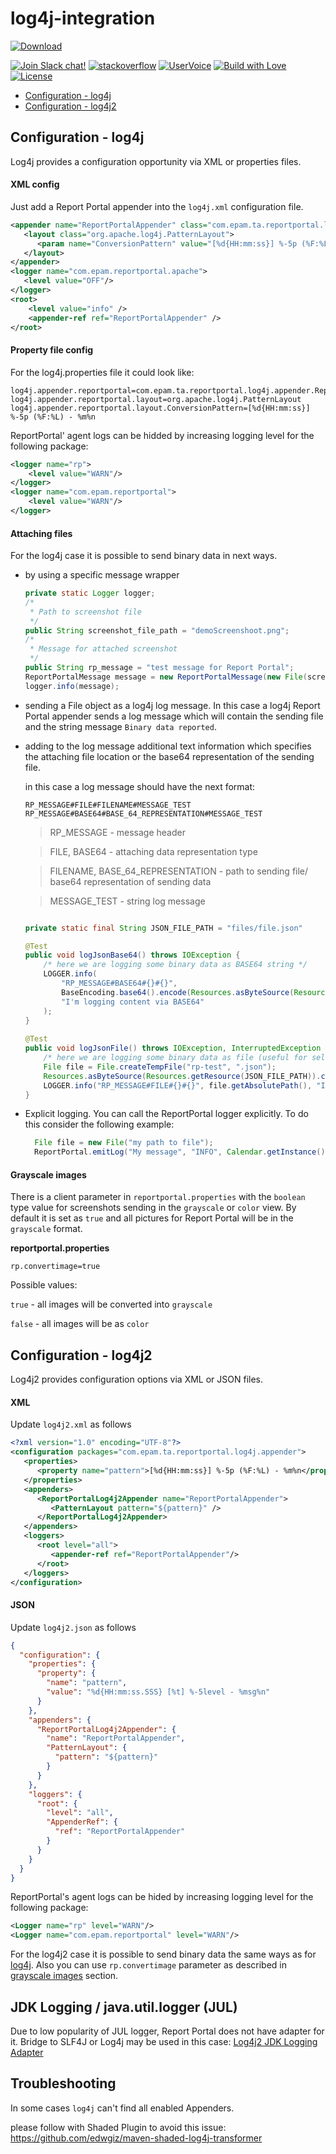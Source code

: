 # log4j-integration

[![Download](https://api.bintray.com/packages/epam/reportportal/logger-java-log4j/images/download.svg) ](https://bintray.com/epam/reportportal/logger-java-log4j/_latestVersion)
 
[![Join Slack chat!](https://reportportal-slack-auto.herokuapp.com/badge.svg)](https://reportportal-slack-auto.herokuapp.com)
[![stackoverflow](https://img.shields.io/badge/reportportal-stackoverflow-orange.svg?style=flat)](http://stackoverflow.com/questions/tagged/reportportal)
[![UserVoice](https://img.shields.io/badge/uservoice-vote%20ideas-orange.svg?style=flat)](https://rpp.uservoice.com/forums/247117-report-portal)
[![Build with Love](https://img.shields.io/badge/build%20with-❤%EF%B8%8F%E2%80%8D-lightgrey.svg)](http://reportportal.io?style=flat)
[![License](https://img.shields.io/badge/License-Apache%202.0-blue.svg)](https://opensource.org/licenses/Apache-2.0)

* [Configuration - log4j](https://github.com/reportportal/logger-java-log4j#configuration---log4j)
* [Configuration - log4j2](https://github.com/reportportal/logger-java-log4j#configuration---log4j2)


## Configuration - log4j

Log4j provides a configuration opportunity via XML or properties files.

#### XML config 
Just add a Report Portal appender into the `log4j.xml` configuration file.
```xml
<appender name="ReportPortalAppender" class="com.epam.ta.reportportal.log4j.appender.ReportPortalAppender">
   <layout class="org.apache.log4j.PatternLayout">
      <param name="ConversionPattern" value="[%d{HH:mm:ss}] %-5p (%F:%L) - %m%n"/>
   </layout>
</appender>
<logger name="com.epam.reportportal.apache">
   <level value="OFF"/>
</logger>
<root>
    <level value="info" />
    <appender-ref ref="ReportPortalAppender" />
</root>
```

#### Property file config 

For the log4j.properties file it could look like:
```properties
log4j.appender.reportportal=com.epam.ta.reportportal.log4j.appender.ReportPortalAppender
log4j.appender.reportportal.layout=org.apache.log4j.PatternLayout
log4j.appender.reportportal.layout.ConversionPattern=[%d{HH:mm:ss}] %-5p (%F:%L) - %m%n
```

ReportPortal' agent logs can be hidded by increasing logging level for the following package:
```xml
<logger name="rp">
    <level value="WARN"/>
</logger>
<logger name="com.epam.reportportal">
    <level value="WARN"/>
</logger>
```

#### Attaching files
For the log4j case it is possible to send binary data in next ways.

* by using a specific message wrapper

  ```java
  private static Logger logger;
  /*
   * Path to screenshot file
   */
  public String screenshot_file_path = "demoScreenshoot.png";
  /*
   * Message for attached screenshot
   */
  public String rp_message = "test message for Report Portal";
  ReportPortalMessage message = new ReportPortalMessage(new File(screenshot_file_path), rp_message);
  logger.info(message);
  ```
* sending a File object as a log4j log message. In this case a log4j Report Portal appender sends a log message which will contain the sending file and the string message `Binary data reported`.

* adding to the log message additional text information which specifies the attaching file location or the base64 representation of the sending file.
  
  in this case a log message should have the next format:

  ```
  RP_MESSAGE#FILE#FILENAME#MESSAGE_TEST
  RP_MESSAGE#BASE64#BASE_64_REPRESENTATION#MESSAGE_TEST
  ```
  > RP_MESSAGE - message header  
  
  > FILE, BASE64 - attaching data representation type  
                                                                                                                                                                                                                                                                                                                                                                       
  > FILENAME, BASE_64_REPRESENTATION - path to sending file/ base64 representation of sending data  
                                                                                                                                                                                                                                                                                                                                                                                                                                                                                                                                                                                                                                                                                                                                                                                                                                                                                                                                                                                                                                                                                                                                                                                                                                                                                                                                                                                                                                                                                                                                                                                                       
  > MESSAGE_TEST - string log message

  ```java
  
  private static final String JSON_FILE_PATH = "files/file.json"
  
  @Test
  public void logJsonBase64() throws IOException {
      /* here we are logging some binary data as BASE64 string */
      LOGGER.info(
          "RP_MESSAGE#BASE64#{}#{}",
          BaseEncoding.base64().encode(Resources.asByteSource(Resources.getResource(JSON_FILE_PATH)).read()),
          "I'm logging content via BASE64"
      );
  }
      
  @Test
  public void logJsonFile() throws IOException, InterruptedException {
      /* here we are logging some binary data as file (useful for selenium) */
      File file = File.createTempFile("rp-test", ".json");
      Resources.asByteSource(Resources.getResource(JSON_FILE_PATH)).copyTo(Files.asByteSink(file));
      LOGGER.info("RP_MESSAGE#FILE#{}#{}", file.getAbsolutePath(), "I'm logging content via temp file");
  }
  ```

* Explicit logging. You can call the ReportPortal logger explicitly. To do this consider the following example:
  ```java
    File file = new File("my path to file");
    ReportPortal.emitLog("My message", "INFO", Calendar.getInstance().getTime(), file);
  ```
  
#### Grayscale images
There is a client parameter in `reportportal.properties` with the `boolean` type value for screenshots sending in the `grayscale` or 
`color` view. By default it is set as `true` and all pictures for Report Portal will be in the `grayscale` format.

**reportportal.properties**
```properties
rp.convertimage=true
```

 Possible values:
 
`true` - all images will be converted into `grayscale`

`false` - all images will be as `color`

## Configuration - log4j2

Log4j2 provides configuration options via XML or JSON files.
 
#### XML
Update `log4j2.xml` as follows

```xml
<?xml version="1.0" encoding="UTF-8"?>
<configuration packages="com.epam.ta.reportportal.log4j.appender">
   <properties>
      <property name="pattern">[%d{HH:mm:ss}] %-5p (%F:%L) - %m%n</property>
   </properties>
   <appenders>
      <ReportPortalLog4j2Appender name="ReportPortalAppender">
         <PatternLayout pattern="${pattern}" />
      </ReportPortalLog4j2Appender>
   </appenders>
   <loggers>
      <root level="all">
         <appender-ref ref="ReportPortalAppender"/>
      </root>
   </loggers>
</configuration>
```    
 
#### JSON
Update `log4j2.json` as follows
```JSON
{
  "configuration": {
    "properties": {
      "property": {
        "name": "pattern",
        "value": "%d{HH:mm:ss.SSS} [%t] %-5level - %msg%n"
      }
    },
    "appenders": {
      "ReportPortalLog4j2Appender": {
        "name": "ReportPortalAppender",
        "PatternLayout": {
          "pattern": "${pattern}"
        }
      }
    },
    "loggers": {
      "root": {
        "level": "all",
        "AppenderRef": {
          "ref": "ReportPortalAppender"
        }
      }
    }
  }
}
```
ReportPortal's agent logs can be hided by increasing logging level for the following package:
```xml
<Logger name="rp" level="WARN"/>
<Logger name="com.epam.reportportal" level="WARN"/>
```

For the log4j2 case it is possible to send binary data the same ways as for [log4j](#attaching-files).
Also you can use `rp.convertimage` parameter as described in [grayscale images](#grayscale-images) section.

## JDK Logging / java.util.logger (JUL)
Due to low popularity of JUL logger, Report Portal does not have adapter for it. Bridge to SLF4J or Log4j may be used in this case: 
[Log4j2 JDK Logging Adapter](https://logging.apache.org/log4j/2.0/log4j-jul/index.html)

## Troubleshooting

In some cases `log4j` can't find all enabled Appenders.

please follow with Shaded Plugin to avoid this issue: 
https://github.com/edwgiz/maven-shaded-log4j-transformer
